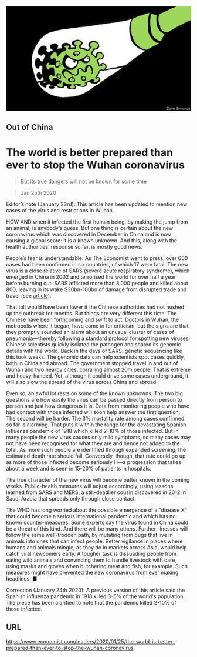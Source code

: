 ![](./images/20200125_LDD002.jpg)

## Out of China

# The world is better prepared than ever to stop the Wuhan coronavirus

> But its true dangers will not be known for some time

> Jan 25th 2020

Editor’s note (January 23rd): This article has been updated to mention new cases of the virus and restrictions in Wuhan.

HOW AND when it infected the first human being, by making the jump from an animal, is anybody’s guess. But one thing is certain about the new coronavirus which was discovered in December in China and is now causing a global scare: it is a known unknown. And this, along with the health authorities’ response so far, is mostly good news.

People’s fear is understandable. As The Economist went to press, over 600 cases had been confirmed in six countries, of which 17 were fatal. The new virus is a close relative of SARS (severe acute respiratory syndrome), which emerged in China in 2002 and terrorised the world for over half a year before burning out. SARS afflicted more than 8,000 people and killed about 800, leaving in its wake $30bn-100bn of damage from disrupted trade and travel (see [article](https://www.economist.com//china/2020/01/23/the-coronavirus-discovered-in-china-is-causing-global-alarm)).

That toll would have been lower if the Chinese authorities had not hushed up the outbreak for months. But things are very different this time. The Chinese have been forthcoming and swift to act. Doctors in Wuhan, the metropolis where it began, have come in for criticism, but the signs are that they promptly sounded an alarm about an unusual cluster of cases of pneumonia—thereby following a standard protocol for spotting new viruses. Chinese scientists quickly isolated the pathogen and shared its genomic details with the world. Back in the days of SARS, genetic sequencing like this took weeks. The genomic data can help scientists spot cases quickly, both in China and abroad. The government stopped travel in and out of Wuhan and two nearby cities, corralling almost 20m people. That is extreme and heavy-handed. Yet, although it could drive some cases underground, it will also slow the spread of the virus across China and abroad.

Even so, an awful lot rests on some of the known unknowns. The two big questions are how easily the virus can be passed directly from person to person and just how dangerous it is. Data from monitoring people who have had contact with those infected will soon help answer the first question. The second will be harder. The 3% mortality rate among cases confirmed so far is alarming. That puts it within the range for the devastating Spanish influenza pandemic of 1918 which killed 2-10% of those infected. But in many people the new virus causes only mild symptoms, so many cases may not have been recognised for what they are and hence not added to the total. As more such people are identified through expanded screening, the estimated death rate should fall. Conversely, though, that rate could go up as more of those infected become seriously ill—a progression that takes about a week and is seen in 15-20% of patients in hospitals.

The true character of the new virus will become better known in the coming weeks. Public-health measures will adjust accordingly, using lessons learned from SARS and MERS, a still-deadlier cousin discovered in 2012 in Saudi Arabia that spreads only through close contact.

The WHO has long worried about the possible emergence of a “disease X” that could become a serious international pandemic and which has no known counter-measures. Some experts say the virus found in China could be a threat of this kind. And there will be many others. Further illnesses will follow the same well-trodden path, by mutating from bugs that live in animals into ones that can infect people. Better vigilance in places where humans and animals mingle, as they do in markets across Asia, would help catch viral newcomers early. A tougher task is dissuading people from eating wild animals and convincing them to handle livestock with care, using masks and gloves when butchering meat and fish, for example. Such measures might have prevented the new coronavirus from ever making headlines. ■ 

Correction (January 24th 2020): A previous version of this article said the Spanish influenza pandemic in 1918 killed 3-5% of the world's population. The piece has been clarified to note that the pandemic killed 2-10% of those infected.

## URL

https://www.economist.com/leaders/2020/01/25/the-world-is-better-prepared-than-ever-to-stop-the-wuhan-coronavirus
